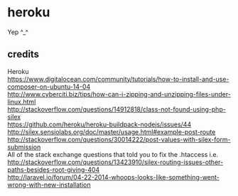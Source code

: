 # heroku
Yep ^_^
## credits
Heroku  
https://www.digitalocean.com/community/tutorials/how-to-install-and-use-composer-on-ubuntu-14-04  
http://www.cyberciti.biz/tips/how-can-i-zipping-and-unzipping-files-under-linux.html  
http://stackoverflow.com/questions/14912818/class-not-found-using-php-silex  
https://github.com/heroku/heroku-buildpack-nodejs/issues/44  
http://silex.sensiolabs.org/doc/master/usage.html#example-post-route  
http://stackoverflow.com/questions/30014222/post-values-with-silex-form-submission  
All of the stack exchange questions that told you to fix the .htaccess i.e. http://stackoverflow.com/questions/13423910/silex-routing-issues-other-paths-besides-root-giving-404  
http://laravel.io/forum/04-22-2014-whoops-looks-like-something-went-wrong-with-new-installation  
